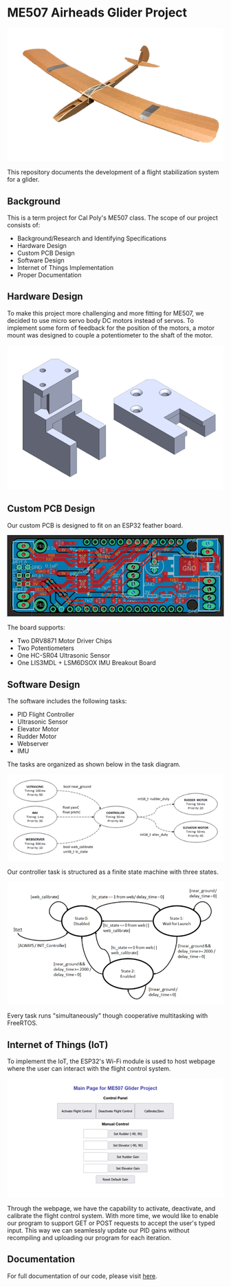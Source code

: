#  ME507 Airheads Glider Project

<div class="title_screenshot">
<p align="center">
<img src="img/Glider.png">
</p>
</div>

This repository documents the development of a flight stabilization system for a glider.

## Background

This is a term project for Cal Poly's ME507 class. The scope of our project consists of:

- Background/Research and Identifying Specifications
- Hardware Design
- Custom PCB Design
- Software Design
- Internet of Things Implementation
- Proper Documentation 


## Hardware Design

To make this project more challenging and more fitting for ME507, we decided to use micro servo body DC motors instead of servos. To implement some form of feedback for the position of the motors, a motor mount was designed to couple a potentiometer to the shaft of the motor.

<p align="center">
<img src="img/Mount.png">
</p>
<!--  ![Custom Motor Bracket](img/Mount.png) -->

## Custom PCB Design

Our custom PCB is designed to fit on an ESP32 feather board.

<p align="center">
<img src="img/PCB_Board.png">
</p>
<!-- ![Custom PCB](img/PCB_Board.png) -->

The board supports:
- Two DRV8871 Motor Driver Chips
- Two Potentiometers
- One HC-SR04 Ultrasonic Sensor
- One LIS3MDL + LSM6DSOX IMU Breakout Board

## Software Design

The software includes the following tasks:
- PID Flight Controller
- Ultrasonic Sensor
- Elevator Motor
- Rudder Motor
- Webserver
- IMU

The tasks are organized as shown below in the task diagram.
<p align="center">
<img src="img/Task.png">
</p>

Our controller task is structured as a finite state machine with three states.
<p align="center">
<img src="img/FSM.png">
</p>

Every task runs "simultaneously" though cooperative multitasking with FreeRTOS.

## Internet of Things (IoT)

To implement the IoT, the ESP32's Wi-Fi module is used to host webpage where the user can interact with the flight control system.

<p align="center">
<img src="img/Webpage.png">
</p>
<!--  ![Webpage Control Panel](img/Webpage.png) -->

Through the webpage, we have the capability to activate, deactivate, and calibrate the flight control system. With more time, we would like to enable our program to support GET or POST requests to accept the user's typed input. This way we can seamlessly update our PID gains without recompiling and uploading our program for each iteration. 

## Documentation

For full documentation of our code, please visit [here](https://damondli.github.io/).
